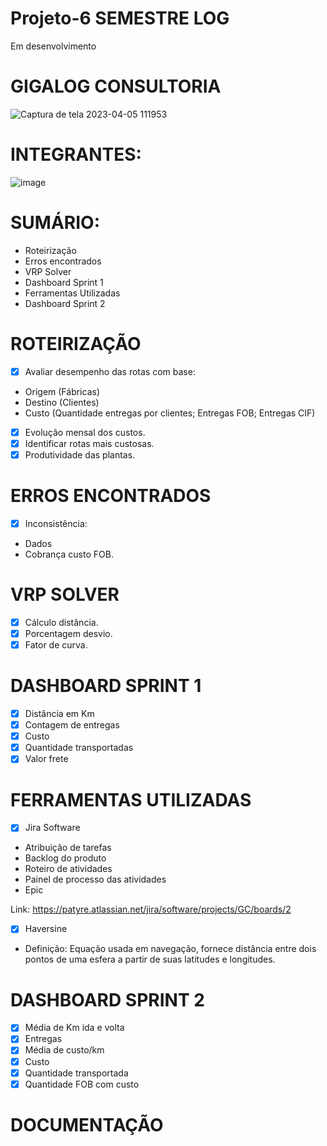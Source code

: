 # Projeto-6 SEMESTRE LOG
Em desenvolvimento
# GIGALOG CONSULTORIA
![Captura de tela 2023-04-05 111953](https://user-images.githubusercontent.com/128760874/231186365-5281e35b-86e7-443b-8e05-a67aecf7fc8e.png)
# INTEGRANTES:
![image](https://user-images.githubusercontent.com/128760874/231226070-50387781-39bf-4e9f-a5a7-0c20f392c373.png)
# SUMÁRIO:
- Roteirização
- Erros encontrados
- VRP Solver
- Dashboard Sprint 1
- Ferramentas Utilizadas
- Dashboard Sprint 2
# ROTEIRIZAÇÃO
- [x] Avaliar desempenho das rotas com base:
- Origem (Fábricas)
- Destino (Clientes) 
- Custo (Quantidade entregas por clientes; Entregas FOB; Entregas CIF)
- [x] Evolução mensal dos custos. 
- [x] Identificar rotas mais custosas.
- [x] Produtividade das plantas.
# ERROS ENCONTRADOS
- [x] Inconsistência:
- Dados
- Cobrança custo FOB.
# VRP SOLVER
- [X] Cálculo distância.
- [x] Porcentagem desvio.
- [x] Fator de curva. 
# DASHBOARD SPRINT 1
- [x] Distância em Km
- [x] Contagem de entregas
- [x] Custo
- [x] Quantidade transportadas 
- [x] Valor frete   
# FERRAMENTAS UTILIZADAS
- [x] Jira Software 
- Atribuição de tarefas
- Backlog do produto
- Roteiro de atividades
- Painel de processo das atividades
- Epic

Link: https://patyre.atlassian.net/jira/software/projects/GC/boards/2
- [x] Haversine
- Definição: Equação usada em navegação, fornece distância entre dois pontos de uma esfera a partir de suas latitudes e longitudes. 
 # DASHBOARD SPRINT 2
 - [x] Média de Km ida e volta
 - [x] Entregas 
 - [x] Média de custo/km
 - [x] Custo
 - [x] Quantidade transportada
 - [x] Quantidade FOB com custo     
# DOCUMENTAÇÃO



